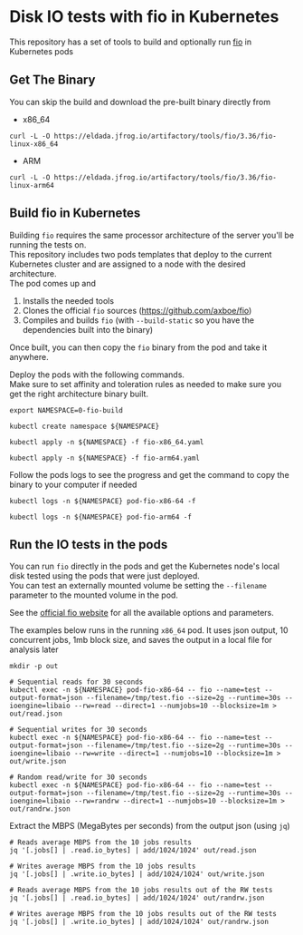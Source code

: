 # Disk IO tests with fio in Kubernetes
This repository has a set of tools to build and optionally run [fio](https://fio.readthedocs.io/en/latest/fio_doc.html) in Kubernetes pods

## Get The Binary
You can skip the build and download the pre-built binary directly from
- x86_64
```shell
curl -L -O https://eldada.jfrog.io/artifactory/tools/fio/3.36/fio-linux-x86_64
```

- ARM
```shell
curl -L -O https://eldada.jfrog.io/artifactory/tools/fio/3.36/fio-linux-arm64
```

## Build fio in Kubernetes
Building `fio` requires the same processor architecture of the server you'll be running the tests on.</br>
This repository includes two pods templates that deploy to the current Kubernetes cluster and are assigned to a node with the desired architecture.</br>
The pod comes up and
1. Installs the needed tools
2. Clones the official `fio` sources (https://github.com/axboe/fio)
3. Compiles and builds `fio` (with `--build-static` so you have the dependencies built into the binary)

Once built, you can then copy the `fio` binary from the pod and take it anywhere. 

Deploy the pods with the following commands.<br>
Make sure to set affinity and toleration rules as needed to make sure you get the right architecture binary built.
```shell
export NAMESPACE=0-fio-build

kubectl create namespace ${NAMESPACE}

kubectl apply -n ${NAMESPACE} -f fio-x86_64.yaml

kubectl apply -n ${NAMESPACE} -f fio-arm64.yaml
```

Follow the pods logs to see the progress and get the command to copy the binary to your computer if needed
```shell
kubectl logs -n ${NAMESPACE} pod-fio-x86-64 -f

kubectl logs -n ${NAMESPACE} pod-fio-arm64 -f
```

## Run the IO tests in the pods
You can run `fio` directly in the pods and get the Kubernetes node's local disk tested using the pods that were just deployed.</br>
You can test an externally mounted volume be setting the `--filename` parameter to the mounted volume in the pod.

See the [official fio website](https://fio.readthedocs.io/en/latest/fio_doc.html) for all the available options and parameters.

The examples below runs in the running `x86_64` pod. It uses json output, 10 concurrent jobs, 1mb block size, and saves the output in a local file for analysis later
```shell
mkdir -p out

# Sequential reads for 30 seconds
kubectl exec -n ${NAMESPACE} pod-fio-x86-64 -- fio --name=test --output-format=json --filename=/tmp/test.fio --size=2g --runtime=30s --ioengine=libaio --rw=read --direct=1 --numjobs=10 --blocksize=1m > out/read.json

# Sequential writes for 30 seconds
kubectl exec -n ${NAMESPACE} pod-fio-x86-64 -- fio --name=test --output-format=json --filename=/tmp/test.fio --size=2g --runtime=30s --ioengine=libaio --rw=write --direct=1 --numjobs=10 --blocksize=1m > out/write.json

# Random read/write for 30 seconds
kubectl exec -n ${NAMESPACE} pod-fio-x86-64 -- fio --name=test --output-format=json --filename=/tmp/test.fio --size=2g --runtime=30s --ioengine=libaio --rw=randrw --direct=1 --numjobs=10 --blocksize=1m > out/randrw.json
```

Extract the MBPS (MegaBytes per seconds) from the output json (using `jq`)
```shell
# Reads average MBPS from the 10 jobs results
jq '[.jobs[] | .read.io_bytes] | add/1024/1024' out/read.json

# Writes average MBPS from the 10 jobs results
jq '[.jobs[] | .write.io_bytes] | add/1024/1024' out/write.json

# Reads average MBPS from the 10 jobs results out of the RW tests
jq '[.jobs[] | .read.io_bytes] | add/1024/1024' out/randrw.json

# Writes average MBPS from the 10 jobs results out of the RW tests
jq '[.jobs[] | .write.io_bytes] | add/1024/1024' out/randrw.json
```
